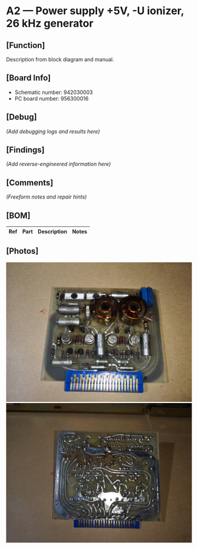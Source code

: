 # A2 — Power supply +5V, -U ionizer, 26 kHz generator

## [Function]
Description from block diagram and manual.

## [Board Info]
- Schematic number: 942030003
- PC board number: 956300016

## [Debug]
*(Add debugging logs and results here)*

## [Findings]
*(Add reverse-engineered information here)*

## [Comments]
*(Freeform notes and repair hints)*

## [BOM]
| Ref | Part | Description | Notes |
|-----|------|-------------|-------|

## [Photos]
![Front view](A2_Front.jpg)  
![Back view](A2_Back.jpg)
